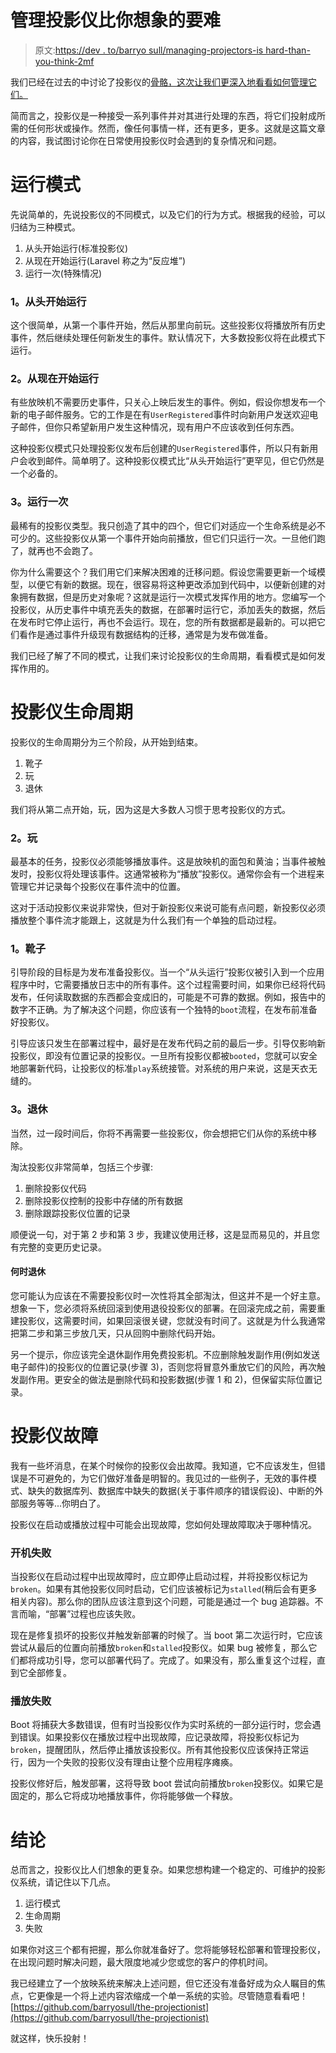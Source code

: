 # 管理投影仪比你想象的要难

> 原文:[https://dev . to/barryo sull/managing-projectors-is hard-than-you-think-2mf](https://dev.to/barryosull/managing-projectors-is-harder-than-you-think-2mf)

我们已经在过去的中讨论了投影仪的[骨骼，这次让我们更深入地看看如何管理它们。](https://dev.to/blog/projection-building-blocks-what-you-ll-need-to-build-projections)

简而言之，投影仪是一种接受一系列事件并对其进行处理的东西，将它们投射成所需的任何形状或操作。然而，像任何事情一样，还有更多，更多。这就是这篇文章的内容，我试图讨论你在日常使用投影仪时会遇到的复杂情况和问题。

# 运行模式

先说简单的，先说投影仪的不同模式，以及它们的行为方式。根据我的经验，可以归结为三种模式。

1.  从头开始运行(标准投影仪)
2.  从现在开始运行(Laravel 称之为“反应堆”)
3.  运行一次(特殊情况)

### 1。从头开始运行

这个很简单，从第一个事件开始，然后从那里向前玩。这些投影仪将播放所有历史事件，然后继续处理任何新发生的事件。默认情况下，大多数投影仪将在此模式下运行。

### 2。从现在开始运行

有些放映机不需要历史事件，只关心上映后发生的事件。例如，假设你想发布一个新的电子邮件服务。它的工作是在有`UserRegistered`事件时向新用户发送欢迎电子邮件，但你只希望新用户发生这种情况，现有用户不应该收到任何东西。

这种投影仪模式只处理投影仪发布后创建的`UserRegistered`事件，所以只有新用户会收到邮件。简单明了。这种投影仪模式比“从头开始运行”更罕见，但它仍然是一个必备的。

### 3。运行一次

最稀有的投影仪类型。我只创造了其中的四个，但它们对适应一个生命系统是必不可少的。这些投影仪从第一个事件开始向前播放，但它们只运行一次。一旦他们跑了，就再也不会跑了。

你为什么需要这个？我们用它们来解决困难的迁移问题。假设您需要更新一个域模型，以便它有新的数据。现在，很容易将这种更改添加到代码中，以便新创建的对象拥有数据，但是历史对象呢？这就是运行一次模式发挥作用的地方。您编写一个投影仪，从历史事件中填充丢失的数据，在部署时运行它，添加丢失的数据，然后在发布时它停止运行，再也不会运行。现在，您的所有数据都是最新的。可以把它们看作是通过事件升级现有数据结构的迁移，通常是为发布做准备。

我们已经了解了不同的模式，让我们来讨论投影仪的生命周期，看看模式是如何发挥作用的。

# 投影仪生命周期

投影仪的生命周期分为三个阶段，从开始到结束。

1.  靴子
2.  玩
3.  退休

我们将从第二点开始，玩，因为这是大多数人习惯于思考投影仪的方式。

### 2。玩

最基本的任务，投影仪必须能够播放事件。这是放映机的面包和黄油；当事件被触发时，投影仪将处理该事件。这通常被称为“播放”投影仪。通常你会有一个进程来管理它并记录每个投影仪在事件流中的位置。

这对于活动投影仪来说非常快，但对于新投影仪来说可能有点问题，新投影仪必须播放整个事件流才能跟上，这就是为什么我们有一个单独的启动过程。

### 1。靴子

引导阶段的目标是为发布准备投影仪。当一个“从头运行”投影仪被引入到一个应用程序中时，它需要播放日志中的所有事件。这个过程需要时间，如果你已经将代码发布，任何读取数据的东西都会变成旧的，可能是不可靠的数据。例如，报告中的数字不正确。为了解决这个问题，你应该有一个独特的`boot`流程，在发布前准备好投影仪。

引导应该只发生在部署过程中，最好是在发布代码之前的最后一步。引导仅影响新投影仪，即没有位置记录的投影仪。一旦所有投影仪都被`booted`，您就可以安全地部署新代码，让投影仪的标准`play`系统接管。对系统的用户来说，这是天衣无缝的。

### 3。退休

当然，过一段时间后，你将不再需要一些投影仪，你会想把它们从你的系统中移除。

淘汰投影仪非常简单，包括三个步骤:

1.  删除投影仪代码
2.  删除投影仪控制的投影中存储的所有数据
3.  删除跟踪投影仪位置的记录

顺便说一句，对于第 2 步和第 3 步，我建议使用迁移，这是显而易见的，并且您有完整的变更历史记录。

#### 何时退休

您可能认为应该在不需要投影仪时一次性将其全部淘汰，但这并不是一个好主意。想象一下，您必须将系统回滚到使用退役投影仪的部署。在回滚完成之前，需要重建投影仪，这需要时间，如果回滚很关键，您就没有时间了。这就是为什么我通常把第二步和第三步放几天，只从回购中删除代码开始。

另一个提示，你应该完全退休副作用免费投影机。不应删除触发副作用(例如发送电子邮件)的投影仪的位置记录(步骤 3)，否则您将冒意外重放它们的风险，再次触发副作用。更安全的做法是删除代码和投影数据(步骤 1 和 2)，但保留实际位置记录。

# 投影仪故障

我有一些坏消息，在某个时候你的投影仪会出故障。我知道，它不应该发生，但错误是不可避免的，为它们做好准备是明智的。我见过的一些例子，无效的事件模式、缺失的数据库列、数据库中缺失的数据(关于事件顺序的错误假设)、中断的外部服务等等...你明白了。

投影仪在启动或播放过程中可能会出现故障，您如何处理故障取决于哪种情况。

### 开机失败

当投影仪在启动过程中出现故障时，应立即停止启动过程，并将投影仪标记为`broken`。如果有其他投影仪同时启动，它们应该被标记为`stalled`(稍后会有更多相关内容)。那么你的团队应该注意到这个问题，可能是通过一个 bug 追踪器。不言而喻，“部署”过程也应该失败。

现在是修复损坏的投影仪并触发新部署的时候了。当 boot 第二次运行时，它应该尝试从最后的位置向前播放`broken`和`stalled`投影仪。如果 bug 被修复，那么它们都将成功引导，您可以部署代码了。完成了。如果没有，那么重复这个过程，直到它全部修复。

### 播放失败

Boot 将捕获大多数错误，但有时当投影仪作为实时系统的一部分运行时，您会遇到错误。如果投影仪在播放过程中出现故障，应记录故障，将投影仪标记为`broken`，提醒团队，然后停止播放该投影仪。所有其他投影仪应该保持正常运行，因为一个失败的投影仪没有理由让整个应用程序瘫痪。

投影仪修好后，触发部署，这将导致 boot 尝试向前播放`broken`投影仪。如果它是固定的，那么它将成功地播放事件，你将能够做一个释放。

# 结论

总而言之，投影仪比人们想象的更复杂。如果您想构建一个稳定的、可维护的投影仪系统，请记住以下几点。

1.  运行模式
2.  生命周期
3.  失败

如果你对这三个都有把握，那么你就准备好了。您将能够轻松部署和管理投影仪，在出现问题时解决问题，最大限度地减少您或您的客户的停机时间。

我已经建立了一个放映系统来解决上述问题，但它还没有准备好成为众人瞩目的焦点，它更像是一个将上述内容浓缩成一个单一系统的实验。尽管随意看看吧！[https://github.com/barryosull/the-projectionist](https://github.com/barryosull/the-projectionist)

就这样，快乐投射！